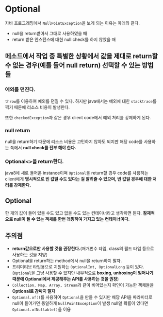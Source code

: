Optional
===

자바 프로그래밍에서 `NullPointException`을 보게 되는 이유는 아래와 같다.

- null을 return받아서 그대로 사용하였을 때
- return 받은 인스턴스에 대한 null check를 하지 않았을 때

## 메소드에서 작업 중 특별한 상황에서 값을 제대로 return할 수 없는 경우(예를 들어 null return) 선택할 수 있는 방법들

### 예외를 던진다.

`throw`를 이용하여 예외를 던질 수 있다. 하지만 java에서는 예외에 대한 `stacktrace`를 찍기 때문에 리소스 비용이 발생한다.

또한 `checkedException`과 같은 경우 client code에서 예외 처리를 강제하게 된다.

### null return

null을 return하기 때문에 리소스 비용은 고민하지 않아도 되지만 해당 code를 사용하는 쪽에서 **null check를 전부 해야 한다.**

### Optional<>을 return한다.

java8에 새로 들어온 instance이며 `Optional`을 return할 경우 code를 사용하는 client에게 **명시적으로 빈 값일 수도 있다는 걸 알려줄 수 있으며, 
빈 값일 경우에 대한 처리를 강제한다.**

## Optional

한 개의 값이 들어 있을 수도 있고 없을 수도 있는 컨테이너라고 생각하면 된다. **잠재적으로 null이 될 수 있는 객체를 한번 래핑하여 가지고 있는 컨테이너이다.**

## 주의점

- **return값으로만 사용할 것을 권장한다.**(매개변수 타입, class의 필드 타입 등으로 사용하는 것을 지양)
- Optional을 return하는 method에서 null을 return하지 말자.
- 프리미티브 타입용으로 지원하는 `OptionalInt, OptionalLong` 등이 있다. (`Optional`을 그냥 사용할 수 있지만 내부적으로 **boxing, unboxing이 일어나기 때문에 Optional에서 제공해주는 API를 사용하는 것을 권장**)
- `Collection, Map, Array, Stream`과 같이 비어있는지 확인이 가능한 객체들을 **Optional로 감싸지 말자**
- `Optional.of()`를 사용하여 `Optional`을 만들 수 있지만 해당 API을 파라미터로 null이 들어가면 동일하게 `NullPointException`이 발생 null일 확률이 있다면 `Optional.ofNullable()`을 이용